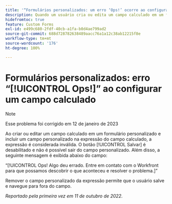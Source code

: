 ```yaml
---
title: '“Formulários personalizados: um erro ‘Ops!’ ocorre ao configurar um campo calculado”'
description: Quando um usuário cria ou edita um campo calculado em um formulário personalizado e inclui um campo personalizado na expressão do campo calculado, a expressão é considerada inválida. O botão Salvar está desativado e o usuário não consegue sair do campo personalizado. Além disso, o usuário vê uma mensagem de erro “Ops!” abaixo do campo.
hidefromtoc: true
feature: Custom Forms
exl-id: e499c680-2fdf-40cb-a1fa-b0d4ae799ad2
source-git-commit: 688d728782638489aacc76a1a12c38ab12215f8e
workflow-type: tm+mt
source-wordcount: '176'
ht-degree: 100%

---
```


# Formulários personalizados: erro “[!UICONTROL Ops!]” ao configurar um campo calculado

<!--Requested: Do not delete without approval from Alex Beach-->

>[!NOTE]
>
>Esse problema foi corrigido em 12 de janeiro de 2023

Ao criar ou editar um campo calculado em um formulário personalizado e incluir um campo personalizado na expressão do campo calculado, a expressão é considerada inválida. O botão [!UICONTROL Salvar] é desabilitado e não é possível sair do campo personalizado. Além disso, a seguinte mensagem é exibida abaixo do campo:

“[!UICONTROL Ops! Algo deu errado. Entre em contato com o Workfront para que possamos descobrir o que aconteceu e resolver o problema.]”

Remover o campo personalizado da expressão permite que o usuário salve e navegue para fora do campo.

_Reportado pela primeira vez em 11 de outubro de 2022._
